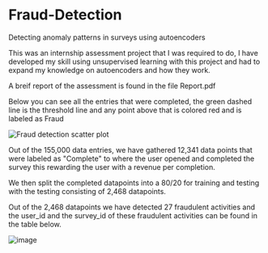 # Fraud-Detection
Detecting anomaly patterns in surveys using autoencoders

This was an internship assessment project that I was required to do, I have developed my skill using unsupervised learning with this project and had to expand my knowledge on autoencoders and how they work.

A breif report of the assessment is found in the file Report.pdf

Below you can see all the entries that were completed, the green dashed line is the threshold line and any point above that is colored red and is labeled as Fraud

![Fraud detection scatter plot](https://user-images.githubusercontent.com/86129692/122640371-ddbc1800-d107-11eb-9638-0d1d251bae02.png)

Out of the 155,000 data entries, we have gathered 12,341 data points that were labeled as "Complete" to where the user opened and completed the survey this rewarding the user with a revenue per completion.

We then split the completed datapoints into a 80/20 for training and testing with the testing consisting of 2,468 datapoints.

Out of the 2,468 datapoints we have detected 27 fraudulent activities and the user_id and the survey_id of these fraudulent activities can be found in the table below.

![image](https://user-images.githubusercontent.com/86129692/122640350-cd0ba200-d107-11eb-91ff-e5c1b93eb41d.png)

